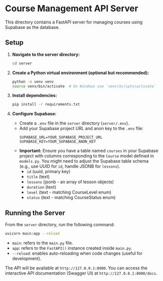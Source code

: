 # Course Management API Server

This directory contains a FastAPI server for managing courses using Supabase as the database.

## Setup

1.  **Navigate to the server directory:**
    ```bash
    cd server
    ```

2.  **Create a Python virtual environment (optional but recommended):**
    ```bash
    python -m venv venv
    source venv/bin/activate  # On Windows use `venv\Scripts\activate`
    ```

3.  **Install dependencies:**
    ```bash
    pip install -r requirements.txt
    ```

4.  **Configure Supabase:**
    *   Create a `.env` file in the `server` directory (`server/.env`).
    *   Add your Supabase project URL and anon key to the `.env` file:
        ```dotenv
        SUPABASE_URL=YOUR_SUPABASE_PROJECT_URL
        SUPABASE_KEY=YOUR_SUPABASE_ANON_KEY
        ```
    *   **Important:** Ensure you have a table named `courses` in your Supabase project with columns corresponding to the `Course` model defined in `models.py`. You might need to adjust the Supabase table schema (e.g., use UUID for `id`, handle JSONB for `lessons`).
        *   `id` (uuid, primary key)
        *   `title` (text)
        *   `lessons` (jsonb - an array of lesson objects)
        *   `duration` (text)
        *   `level` (text - matching CourseLevel enum)
        *   `status` (text - matching CourseStatus enum)

## Running the Server

From the `server` directory, run the following command:

```bash
uvicorn main:app --reload
```

*   `main`: refers to the `main.py` file.
*   `app`: refers to the `FastAPI()` instance created inside `main.py`.
*   `--reload`: enables auto-reloading when code changes (useful for development).

The API will be available at `http://127.0.0.1:8000`.
You can access the interactive API documentation (Swagger UI) at `http://127.0.0.1:8000/docs`. 